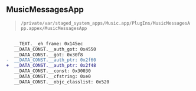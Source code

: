 ## MusicMessagesApp

> `/private/var/staged_system_apps/Music.app/PlugIns/MusicMessagesApp.appex/MusicMessagesApp`

```diff

   __TEXT.__eh_frame: 0x145ec
   __DATA_CONST.__auth_got: 0x4550
   __DATA_CONST.__got: 0x30f8
-  __DATA_CONST.__auth_ptr: 0x2f60
+  __DATA_CONST.__auth_ptr: 0x2f48
   __DATA_CONST.__const: 0x30030
   __DATA_CONST.__cfstring: 0xe0
   __DATA_CONST.__objc_classlist: 0x520

```
